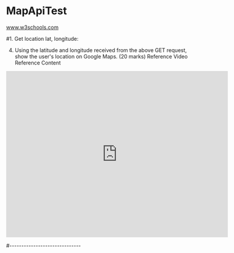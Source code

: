 # MapApiTest
www.w3schools.com

#1. Get location lat, longitude:

4. Using the latitude and longitude received from the above GET request, show the user's location on Google Maps. (20 marks)
Reference Video
Reference Content

<script>
var x = document.getElementById("demo");
function getLocation() {
  if (navigator.geolocation) {
    navigator.geolocation.getCurrentPosition(showPosition);
  } else {
    x.innerHTML = "Geolocation is not supported by this browser.";
  }
}

function showPosition(position) {
  x.innerHTML = "Latitude: " + position.coords.latitude +
  "<br>Longitude: " + position.coords.longitude;
}
</script>

<iframe width="600" height="450" frameborder="0" style="border:0"
src="https://www.google.com/maps/embed/v1/place?q=place_id:ChIJdd4hrwug2EcRmSrV3Vo6llI&key=..." 
allowfullscreen></iframe>

#------------------------------
